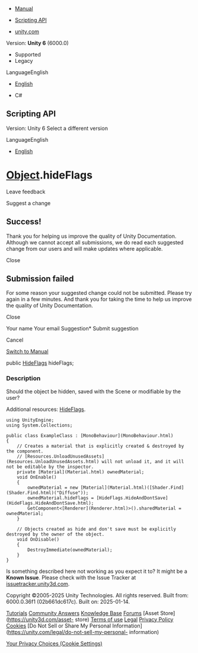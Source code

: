 [ ]()

  * [Manual](../Manual/index.html)
  * [Scripting API](../ScriptReference/index.html)

  * [unity.com](https://unity.com/)

Version: **Unity 6** (6000.0)

  * Supported
  * Legacy

LanguageEnglish

  * [English]()

  * C#

[ ](https://docs.unity3d.com)

## Scripting API

Version: Unity 6 Select a different version

LanguageEnglish

  * [English]()

#  [Object](Object.html).hideFlags

Leave feedback

Suggest a change

## Success!

Thank you for helping us improve the quality of Unity Documentation. Although
we cannot accept all submissions, we do read each suggested change from our
users and will make updates where applicable.

Close

## Submission failed

For some reason your suggested change could not be submitted. Please <a>try
again</a> in a few minutes. And thank you for taking the time to help us
improve the quality of Unity Documentation.

Close

Your name Your email Suggestion* Submit suggestion

Cancel

[Switch to Manual](../Manual/class-Object.html "Go to Object Component in the
Manual")

public [HideFlags](HideFlags.html) hideFlags;

### Description

Should the object be hidden, saved with the Scene or modifiable by the user?

Additional resources: [HideFlags](HideFlags.html).

    
    
    using UnityEngine;
    using System.Collections;  
      
    public class ExampleClass : [MonoBehaviour](MonoBehaviour.html)
    {
        // Creates a material that is explicitly created & destroyed by the component.
        // [Resources.UnloadUnusedAssets](Resources.UnloadUnusedAssets.html) will not unload it, and it will not be editable by the inspector.
        private [Material](Material.html) ownedMaterial;
        void OnEnable()
        {
            ownedMaterial = new [Material](Material.html)([Shader.Find](Shader.Find.html)("Diffuse"));
            ownedMaterial.hideFlags = [HideFlags.HideAndDontSave](HideFlags.HideAndDontSave.html);
            GetComponent<[Renderer](Renderer.html)>().sharedMaterial = ownedMaterial;
        }  
      
        // Objects created as hide and don't save must be explicitly destroyed by the owner of the object.
        void OnDisable()
        {
            DestroyImmediate(ownedMaterial);
        }
    }
    

Is something described here not working as you expect it to? It might be a
**Known Issue**. Please check with the Issue Tracker at
[issuetracker.unity3d.com](https://issuetracker.unity3d.com).

Copyright ©2005-2025 Unity Technologies. All rights reserved. Built from:
6000.0.36f1 (02b661dc617c). Built on: 2025-01-14.

[Tutorials](https://unity3d.com/learn) [Community
Answers](https://answers.unity3d.com) [Knowledge
Base](https://support.unity3d.com/hc/en-us)
[Forums](https://forum.unity3d.com) [Asset Store](https://unity3d.com/asset-
store) [Terms of use](https://docs.unity3d.com/Manual/TermsOfUse.html)
[Legal](https://unity.com/legal) [Privacy
Policy](https://unity.com/legal/privacy-policy)
[Cookies](https://unity.com/legal/cookie-policy) [Do Not Sell or Share My
Personal Information](https://unity.com/legal/do-not-sell-my-personal-
information)

[Your Privacy Choices (Cookie Settings)](javascript:void\(0\);)


